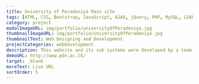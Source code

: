 ```yaml
---
title: University of Peradeniya Main site
tags: [HTML, CSS, Bootstrap, JavaScript, AJAX, jQuery, PHP, MySQL, LDAP Server, Wordpress, D3 Toolkit]
category: project
modalImageURL: img/portfolio/universityOfPeradeniya.jpg
thumbnailImageURL: img/portfolio/universityOfPeradeniya.jpg
thumbnailText: Web Designing and Development
projectCategories: webDevelopment
description: This website and its sub systems were developed by a team of two people including me when I was working as an assistant web developer at the University of Peradeniya.
demoURL: http://www.pdn.ac.lk/
target: _blank
moreText: Live URL
sortOrder: 5
---
```

